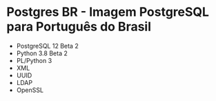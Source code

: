 # Postgres BR - Imagem PostgreSQL para Português do Brasil

- PostgreSQL 12 Beta 2
- Python 3.8 Beta 2
- PL/Python 3
- XML
- UUID
- LDAP
- OpenSSL
